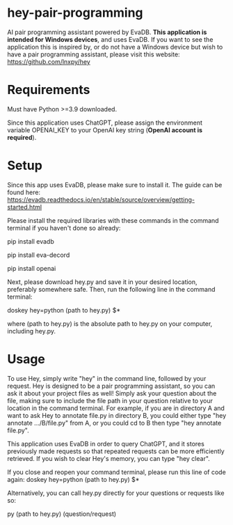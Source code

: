 # hey-pair-programming
AI pair programming assistant powered by EvaDB. <b>This application is intended for Windows devices</b>, and uses EvaDB. If you want to see the application this is inspired by, or do not have a Windows device but wish to have a pair programming assistant, please visit this website: https://github.com/lnxpy/hey

# Requirements
Must have Python >=3.9 downloaded.

Since this application uses ChatGPT, please assign the environment variable OPENAI_KEY to your OpenAI key string (<b>OpenAI account is required</b>).

# Setup

Since this app uses EvaDB, please make sure to install it. The guide can be found here: https://evadb.readthedocs.io/en/stable/source/overview/getting-started.html

Please install the required libraries with these commands in the command terminal if you haven't done so already:

pip install evadb

pip install eva-decord

pip install openai

Next, please download hey.py and save it in your desired location, preferably somewhere safe. Then, run the following line in the command terminal:

doskey hey=python (path to hey.py) $*

where (path to hey.py) is the absolute path to hey.py on your computer, including hey.py.

# Usage

To use Hey, simply write "hey" in the command line, followed by your request. Hey is designed to be a pair programming assistant, so you can ask it about your project files as well! Simply ask your question about the file, making sure to include the file path in your question relative to your location in the command terminal. For example, if you are in directory A and want to ask Hey to annotate file.py in directory B, you could either type "hey annotate .../B/file.py" from A, or you could cd to B then type "hey annotate file.py".

This application uses EvaDB in order to query ChatGPT, and it stores previously made requests so that repeated requests can be more efficiently retrieved. If you wish to clear Hey's memory, you can type "hey clear".

If you close and reopen your command terminal, please run this line of code again:
doskey hey=python (path to hey.py) $*

Alternatively, you can call hey.py directly for your questions or requests like so:

py (path to hey.py) (question/request)
